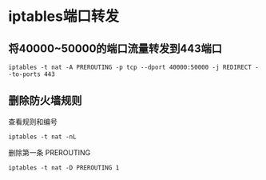 # iptables端口转发

## 将40000~50000的端口流量转发到443端口

```shell
iptables -t nat -A PREROUTING -p tcp --dport 40000:50000 -j REDIRECT --to-ports 443
```

## 删除防火墙规则

查看规则和编号
```shell
iptables -t nat -nL
```

删除第一条 PREROUTING
```shell
iptables -t nat -D PREROUTING 1
```